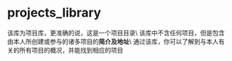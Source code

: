 # projects_library
该库为项目库，更准确的说，这是一个项目目录\\
该库中不含任何项目，但是包含由本人所创建或参与的诸多项目的**简介及地址**\\
通过该库，你可以了解到与本人有关的所有项目的概况，并能找到相应的项目
